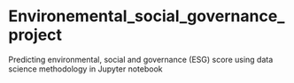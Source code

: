 # Environemental_social_governance_project
Predicting environmental, social and governance (ESG) score using data science methodology in Jupyter notebook
